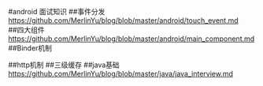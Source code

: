 #android 面试知识
##事件分发
https://github.com/MerlinYu/blog/blob/master/android/touch_event.md<br>
##四大组件
https://github.com/MerlinYu/blog/blob/master/android/main_component.md<br>
##Binder机制

##http机制
##三级缓存
##java基础
https://github.com/MerlinYu/blog/blob/master/java/java_interview.md<br>


